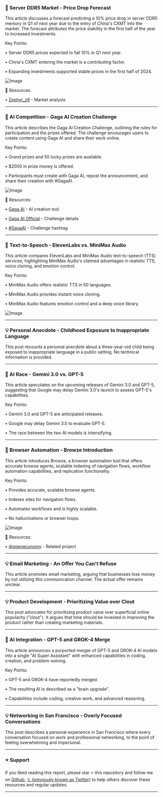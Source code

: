 ### 🤖 Server DDR5 Market - Price Drop Forecast

This article discusses a forecast predicting a 10% price drop in server DDR5 memory in Q1 of next year due to the entry of China's CXMT into the market.  The forecast attributes the price stability in the first half of the year to increased investments.

Key Points:

• Server DDR5 prices expected to fall 10% in Q1 next year.


•  China's CXMT entering the market is a contributing factor.


•  Expanding investments supported stable prices in the first half of 2024.


![Image](https://pbs.twimg.com/media/Gxz6EnwbsAoqfNF?format=png&name=small)

🔗 Resources:

• [Zephyr_z9](https://x.com/zephyr_z9) -  Market analysis


---

### 🚀 AI Competition - Gaga AI Creation Challenge

This article describes the Gaga AI Creation Challenge, outlining the rules for participation and the prizes offered.  The challenge encourages users to create content using Gaga AI and share their work online.

Key Points:

• Grand prizes and 50 lucky prizes are available.


•  $2000 in prize money is offered.


• Participants must create with Gaga AI, repost the announcement, and share their creation with #GagaAI.


![Image](https://pbs.twimg.com/amplify_video_thumb/1953647593852219394/img/C2B7MANndjZnsdV2.jpg)

🔗 Resources:

• [Gaga AI](http://gaga.art) - AI creation tool


• [Gaga AI Official](https://x.com/GagaAI_official) - Challenge details


• [#GagaAI](https://x.com/hashtag/GagaAI?src=hashtag_click) - Challenge hashtag


---

### 🤖 Text-to-Speech - ElevenLabs vs. MiniMax Audio

This article compares ElevenLabs and MiniMax Audio text-to-speech (TTS) services, highlighting MiniMax Audio's claimed advantages in realistic TTS, voice cloning, and emotion control.

Key Points:

• MiniMax Audio offers realistic TTS in 50 languages.


•  MiniMax Audio provides instant voice cloning.


• MiniMax Audio features emotion control and a deep voice library.



![Image](https://pbs.twimg.com/amplify_video_thumb/1953486788934148096/img/WG7zzoxCHW-PuySg.jpg)

---

### 💡 Personal Anecdote - Childhood Exposure to Inappropriate Language

This post recounts a personal anecdote about a three-year-old child being exposed to inappropriate language in a public setting.  No technical information is provided.

---

### 🤖 AI Race - Gemini 3.0 vs. GPT-5

This article speculates on the upcoming releases of Gemini 3.0 and GPT-5, suggesting that Google may delay Gemini 3.0's launch to assess GPT-5's capabilities.


Key Points:

•  Gemini 3.0 and GPT-5 are anticipated releases.


•  Google may delay Gemini 3.0 to evaluate GPT-5.


•  The race between the two AI models is intensifying.


---

### 🚀 Browser Automation - Browze Introduction

This article introduces Browze, a browser automation tool that offers accurate browse agents, scalable indexing of navigation flows, workflow automation capabilities, and replication functionality.

Key Points:

•  Provides accurate, scalable browse agents.


•  Indexes sites for navigation flows.


•  Automates workflows and is highly scalable.


•  No hallucinations or browser loops.


![Image](https://pbs.twimg.com/amplify_video_thumb/1953707344799707141/img/5yxYC_oY6h1OMILd.jpg)

🔗 Resources:

• [@openeconomy](https://x.com/_openeconomy) - Related project


---

### 💡 Email Marketing - An Offer You Can't Refuse

This article promotes email marketing, arguing that businesses lose money by not utilizing this communication channel. The actual offer remains unclear.


---

### 💡 Product Development - Prioritizing Value over Clout

This post advocates for prioritizing product value over superficial online popularity ("clout").  It argues that time should be invested in improving the product rather than creating marketing materials.

---

### 🤖 AI Integration - GPT-5 and GROK-4 Merge

This article announces a purported merger of GPT-5 and GROK-4 AI models into a single "AI Super Assistant" with enhanced capabilities in coding, creation, and problem-solving.

Key Points:

• GPT-5 and GROK-4 have reportedly merged.


•  The resulting AI is described as a "brain upgrade".


•  Capabilities include coding, creative work, and advanced reasoning.


---

### 💡 Networking in San Francisco - Overly Focused Conversations

This post describes a personal experience in San Francisco where every conversation focused on work and professional networking, to the point of feeling overwhelming and impersonal.


---

### ⭐️ Support

If you liked reading this report, please star ⭐️ this repository and follow me on [Github](https://github.com/Drix10), [𝕏 (previously known as Twitter)](https://x.com/DRIX_10_) to help others discover these resources and regular updates.

---